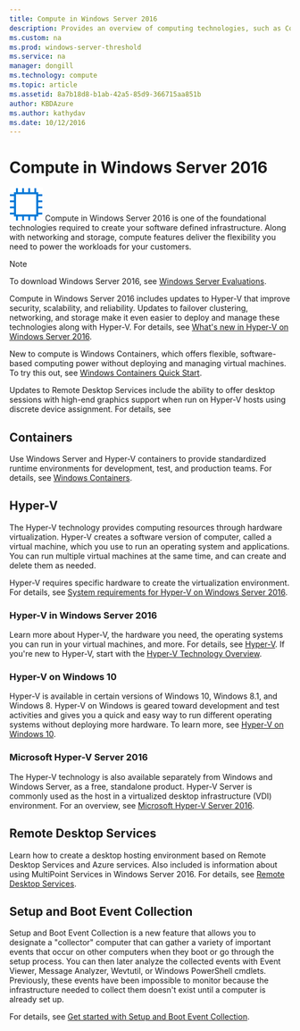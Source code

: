 ```yaml
---
title: Compute in Windows Server 2016
description: Provides an overview of computing technologies, such as Containers, Hyper-V, and Remote Desktop Services.
ms.custom: na
ms.prod: windows-server-threshold
ms.service: na
manager: dongill
ms.technology: compute
ms.topic: article
ms.assetid: 8a7b18d8-b1ab-42a5-85d9-366715aa851b
author: KBDAzure
ms.author: kathydav
ms.date: 10/12/2016
---
```

# Compute in Windows Server 2016 

<img src="3compute.png" style='align:left'> Compute in Windows Server 2016 is one of the foundational technologies required to create your software defined infrastructure. Along with networking and storage, compute features deliver the flexibility you need to power the workloads for your customers.

>[!Note]
> To download Windows Server 2016, see [Windows Server Evaluations](https://www.microsoft.com/evalcenter/evaluate-windows-server-technical-preview).

Compute in Windows Server 2016 includes updates to Hyper-V that improve security, scalability, and reliability. Updates to failover clustering, networking, and storage make it even easier to deploy and manage these technologies along with Hyper-V. For details, see [What's new in Hyper-V on Windows Server 2016](./hyper-v/what-s-new-in-hyper-v-on-windows.md).   

New to compute is Windows Containers, which offers flexible, software-based computing power without deploying and managing virtual machines. To try this out, see [Windows Containers Quick Start](https://msdn.microsoft.com/virtualization/windowscontainers/quick_start/quick_start).

Updates to Remote Desktop Services include the ability to offer desktop sessions with high-end graphics support when run on Hyper-V hosts using discrete device assignment. For details, see 

## Containers

Use Windows Server and Hyper-V containers to provide standardized runtime environments for development, test, and production teams. For details, see [Windows Containers](https://msdn.microsoft.com/virtualization/windowscontainers).

## Hyper-V

The Hyper-V technology provides computing resources through hardware virtualization. Hyper-V creates a software version of computer, called a virtual machine, which you use to run an operating system and applications. You can run multiple virtual machines at the same time, and can create and delete them as needed. 

Hyper-V requires specific hardware to create the virtualization environment. For details, see [System requirements for Hyper-V on Windows Server 2016](./hyper-v/system-requirements-for-hyper-v-on-windows.md). 

### Hyper-V in Windows Server 2016
Learn more about Hyper-V, the hardware you need, the operating systems you can run in your virtual machines, and more. For details, see [Hyper-V](./hyper-v/Hyper-V-on-Windows-Server.md). If you're new to Hyper-V, start with the [Hyper-V Technology Overview](./hyper-v/hyper-v-technology-overview.md).

### Hyper-V on Windows 10
Hyper-V is available in certain versions of Windows 10, Windows 8.1, and Windows 8. Hyper-V on Windows is geared toward development and test activities and gives you a quick and easy way to run different operating systems without deploying more hardware. To learn more, see 
[Hyper-V on Windows 10](https://msdn.microsoft.com/virtualization/hyperv_on_windows/windows_welcome).

### Microsoft Hyper-V Server 2016
The Hyper-V technology is also available separately from Windows and Windows Server, as a free, standalone product. Hyper-V Server is commonly used as the host in a virtualized desktop infrastructure (VDI) environment. For an overview, see [Microsoft Hyper-V Server 2016](https://technet.microsoft.com/hyper-v-server-docs/).

## Remote Desktop Services

Learn how to create a desktop hosting environment based on Remote Desktop Services and Azure services. Also included is information about using MultiPoint Services in Windows Server 2016. For details, see [Remote Desktop Services](./remote-desktop-services/Host-desktops-and-apps-in-Remote-Desktop-Services.md).

## Setup and Boot Event Collection

Setup and Boot Event Collection is a new feature that allows you to designate a "collector" computer that can gather a variety of important events that occur on other computers when they boot or go through the setup process. You can then later analyze the collected events with Event Viewer, Message Analyzer, Wevtutil, or Windows PowerShell cmdlets. Previously, these events have been impossible to monitor because the infrastructure needed to collect them doesn't exist until a computer is already set up. 

For details, see [Get started with Setup and Boot Event Collection](Get-started-with-Setup-and-Boot-Event-Collection.md).

